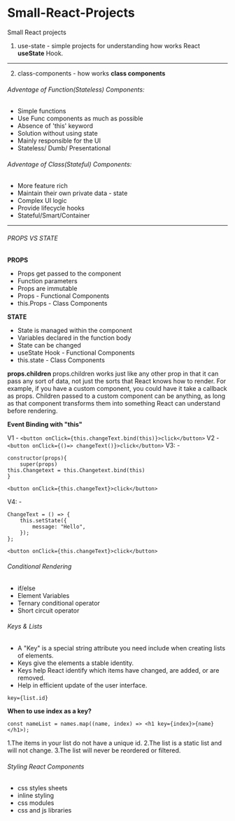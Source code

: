 # Small-React-Projects

Small React projects

1. use-state - simple projects for understanding how works React **useState** Hook.

---

2. class-components - how works **class components**

###### Adventage of Function(Stateless) Components:

-   Simple functions
-   Use Func components as much as possible
-   Absence of 'this' keyword
-   Solution without using state
-   Mainly responsible for the UI
-   Stateless/ Dumb/ Presentational

###### Adventage of Class(Stateful) Components:

-   More feature rich
-   Maintain their own private data - state
-   Complex UI logic
-   Provide lifecycle hooks
-   Stateful/Smart/Container

---

###### PROPS VS STATE

**PROPS**

-   Props get passed to the component
-   Function parameters
-   Props are immutable
-   Props - Functional Components
-   this.Props - Class Components

**STATE**

-   State is managed within the component
-   Variables declared in the function body
-   State can be changed
-   useState Hook - Functional Components
-   this.state - Class Components

**props.children**
props.children works just like any other prop in that it can pass any sort of data, not just the sorts that React knows how to render. For example, if you have a custom component, you could have it take a callback as props.
Children passed to a custom component can be anything, as long as that component transforms them into something React can understand before rendering.

**Event Binding with "this"**

V1 - `<button onClick={this.changeText.bind(this)}>click</button>`
V2 - `<button onClick={()=> changeText()}>click</button>`
V3: -

```
constructor(props){
    super(props)
this.Changetext = this.Changetext.bind(this)
}

<button onClick={this.changeText}>click</button>
```

V4: -

```
ChangeText = () => {
    this.setState({
        message: "Hello",
    });
};

<button onClick={this.changeText}>click</button>
```

###### Conditional Rendering

-   if/else
-   Element Variables
-   Ternary conditional operator
-   Short circuit operator

###### Keys & Lists

-   A "Key" is a special string attribute you need include when creating lists of elements.
-   Keys give the elements a stable identity.
-   Keys help React identify which items have changed, are added, or are removed.
-   Help in efficient update of the user interface.

`key={list.id}`

**When to use index as a key?**

`const nameList = names.map((name, index) => <h1 key={index}>{name}</h1>);`

1.The items in your list do not have a unique id.
2.The list is a static list and will not change.
3.The list will never be reordered or filtered.

###### Styling React Components

-   css styles sheets
-   inline styling
-   css modules
-   css and js libraries
